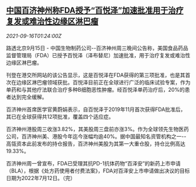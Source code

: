 <!--1631755862000-->
[中国百济神州称FDA授予“百悦泽”加速批准用于治疗复发或难治性边缘区淋巴瘤](https://cn.reuters.com/article/beigene-fda-drug-idCNKBS2GC02R)
------

<div><i>2021-09-16T01:24:00Z</i></div><p>路透北京9月15日 - 中国生物制药公司--百济神州周三晚间公告称，美国食品药品监督管理局（FDA）已授予百悦泽（泽布替尼）加速批准，用于治疗复发或难治性边缘区淋巴瘤。</p><p>刊登在港交所网站的该公告显示，这是百悦泽在FDA获得的第三项批准，也是其首次在边缘区淋巴瘤领域获批。百悦泽目前正在全球进行广泛的临床试验专案，作为单药和与其他疗法联合治疗多种B细胞恶性肿瘤。经百悦泽单药治疗后，20%的患者达到完全缓解。</p><p>百济神州首席医学官黄蔚娟表示，自百悦泽于2019年11月首次获得FDA批准后，其已在全球获得共12项批准，覆盖四个适应症。</p><p>百济神州港股周三收涨3.82%，其美股周三盘前亦涨3%。作为全球领先生物医药公司，百济神州美、港股今年迄今涨幅均逾40%。据中国最知名资管机构之一--高瓴资本此前发布的持仓报告，百济神州美股为其第一大重仓股，持仓比例高达19.33%。</p><p>百济神州周一曾宣布，FDA已受理其抗PD-1抗体药物“百泽安”的新药上市申请（BLA），根据《处方药使用者付费法案》，FDA对百泽安上市申请做出决议的目标日期为2022年7月12日。（完）</p>
